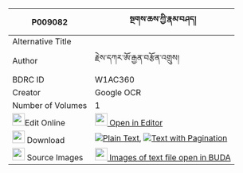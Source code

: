 |P009082|སྔགས་ཆས་ཀྱི་རྣམ་བཤད། 
| --- | --- 
|Alternative Title |
|Author| རྗེས་དཀར་ཨོ་རྒྱན་བརྩོན་འགྲུས།
|BDRC ID | W1AC360
|Creator | Google OCR
|Number of Volumes| 1
|<img width="25" src="https://img.icons8.com/color/25/000000/edit-property.png">Edit Online| [<img width="25" src="https://avatars.githubusercontent.com/u/45091458?s=200&v=4"> Open in Editor](http://editor.openpecha.org/P009082)
|<img width="25" src="https://img.icons8.com/fluent/48/000000/download-2.png"/>  Download | [![](https://img.icons8.com/color/20/000000/txt.png)Plain Text](https://github.com/Openpecha/P009082/releases/download/v1/ngak_cha_sa_kyi_namshe_plain_P009082.zip), [![](https://img.icons8.com/color/20/000000/txt.png)Text with Pagination](https://github.com/Openpecha/P009082/releases/download/v1/ngak_cha_sa_kyi_namshe_pages_P009082.zip)
|<img width="25" src="https://img.icons8.com/plasticine/100/000000/pictures-folder.png"/>  Source Images | [<img width="25" src="https://library.bdrc.io/icons/BUDA-small.svg"> Images of text file open in BUDA](https://library.bdrc.io/show/bdr:W1AC360)